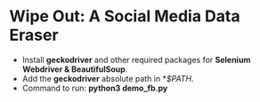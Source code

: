 # Wipe Out: A Social Media Data Eraser

- Install **geckodriver** and other required packages for **Selenium Webdriver & BeautifulSoup**.
- Add the **geckodriver** absolute path in **$PATH*. 
- Command to run: **python3 demo_fb.py**
